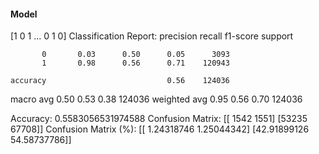 #### Model
[1 0 1 ... 0 1 0]
Classification Report:
              precision    recall  f1-score   support

           0       0.03      0.50      0.05      3093
           1       0.98      0.56      0.71    120943

    accuracy                           0.56    124036
   macro avg       0.50      0.53      0.38    124036
weighted avg       0.95      0.56      0.70    124036

Accuracy: 0.5583056531974588
Confusion Matrix:
[[ 1542  1551]
 [53235 67708]]
Confusion Matrix (%):
[[ 1.24318746  1.25044342]
 [42.91899126 54.58737786]]
